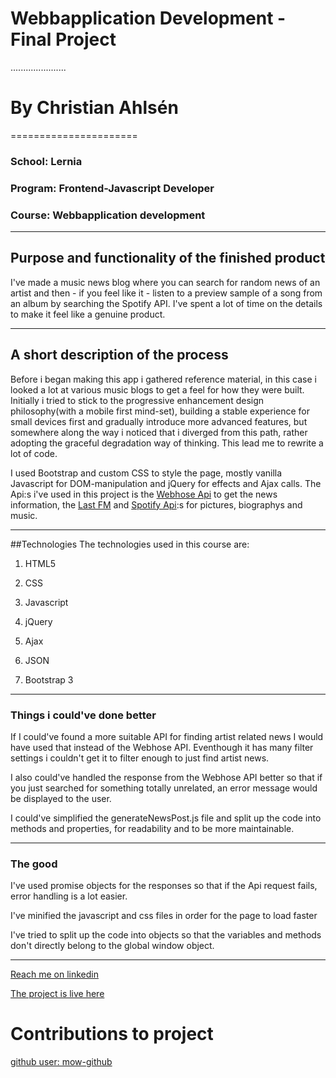 # Webbapplication Development - Final Project
......................
# By Christian Ahlsén
======================
### School: Lernia
### Program: Frontend-Javascript Developer
### Course: Webbapplication development

****

## Purpose and functionality of the finished product

I've made a music news blog where you can search for random news of an artist and then - if you feel like it - listen to a preview
sample of a song from an album by searching the Spotify API.
I've spent a lot of time on the details to make it feel like a genuine product.
****

## A short description of the process

Before i began making this app i gathered reference material, in this case i looked a lot at various music blogs to get a feel for how they were built. Initially i tried to stick to the progressive enhancement design philosophy(with a mobile first mind-set), building a stable experience for small devices first and gradually introduce more advanced features, but somewhere along the way i noticed that i diverged from this path, rather adopting the graceful degradation way of thinking. This lead me to rewrite a lot of code.

I used Bootstrap and custom CSS to style the page, mostly vanilla Javascript for DOM-manipulation and jQuery for effects and Ajax calls.
The Api:s i've used in this project is the [Webhose Api](https://webhose.io/web-search-api) to get the news information, the [Last FM](http://www.last.fm/api) and [Spotify Api](https://developer.spotify.com/web-api/):s for pictures, biographys and music.
****
##Technologies
The technologies used in this course are: 

1. HTML5 

2. CSS 

3. Javascript 

4. jQuery 

5. Ajax

6. JSON

7. Bootstrap 3

****
### Things i could've done better 
If I could've found a more suitable API for finding artist related news I would have used that instead of the Webhose API.
Eventhough it has many filter settings i couldn't get it to filter enough to just find artist news.

I also could've handled the response from the Webhose API better so that if you just searched for something totally unrelated,
an error message would be displayed to the user.

I could've simplified the generateNewsPost.js file and split up the code into methods and properties, for readability and to be more maintainable.
****
### The good

I've used promise objects for the responses so that if the Api request fails, error handling is a lot easier.

I've minified the javascript and css files in order for the page to load faster

I've tried to split up the code into objects so that the variables and methods don't directly belong to the global window object.
****
[Reach me on linkedin](https://www.linkedin.com/in/christian-fujimaki-ahlsen-77701766?trk=nav_responsive_tab_profile)

[The project is live here](https://aknotofknots.github.io/Webbapplikationsutveckling-slutprojekt/)

# Contributions to project
[github user: mow-github](https://github.com/mow-github)
